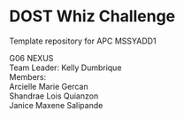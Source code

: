 # DOST Whiz Challenge
Template repository for APC MSSYADD1

G06 NEXUS   
Team Leader: Kelly Dumbrique         
Members:         
Arcielle Marie Gercan         
Shandrae Lois Quianzon       
Janice Maxene Salipande        
